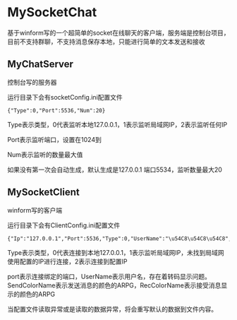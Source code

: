 # MySocketChat
基于winform写的一个超简单的socket在线聊天的客户端，服务端是控制台项目，目前不支持群聊，不支持消息保存本地，只能进行简单的文本发送和接收

## MyChatServer

控制台写的服务器

运行目录下会有socketConfig.ini配置文件

```
{"Type":0,"Port":5536,"Num":20}
```

Type表示类型，0代表监听本地127.0.0.1，1表示监听局域网IP，2表示监听任何IP

Port表示监听端口，设置在1024到

Num表示监听的数量最大值

如果没有第一次会自动生成，默认生成是127.0.0.1 端口5534，监听数量最大20

## MySocketClient

winform写的客户端

运行目录下会有ClientConfig.ini配置文件

```
{"Ip":"127.0.0.1","Port":5536,"Type":0,"UserName":"\u54C8\u54C8\u54C8","SendColorName":-16744448,"RecColorName":-8388353}
```

Type表示类型，0代表连接到本地127.0.0.1，1表示监听局域网IP，未找到局域网使用配置的IP进行连接，2表示连接到配置IP

port表示连接绑定的端口，UserName表示用户名，存在着转码显示问题。SendColorName表示发送消息的颜色的ARPG，RecColorName表示接受消息显示的颜色的ARPG



当配置文件读取异常或是读取的数据异常，将会重写默认的数据到文件内容。
